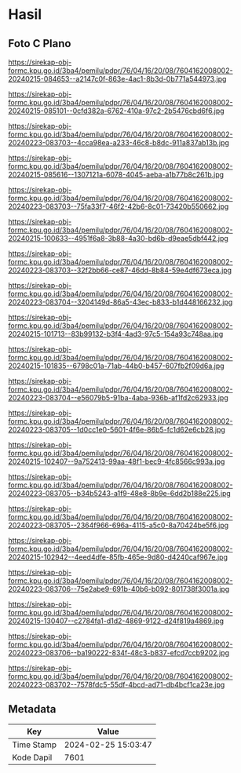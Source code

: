 # Hasil

## Foto C Plano

https://sirekap-obj-formc.kpu.go.id/3ba4/pemilu/pdpr/76/04/16/20/08/7604162008002-20240215-084653--a2147c0f-863e-4ac1-8b3d-0b771a544973.jpg

https://sirekap-obj-formc.kpu.go.id/3ba4/pemilu/pdpr/76/04/16/20/08/7604162008002-20240215-085101--0cfd382a-6762-410a-97c2-2b5476cbd6f6.jpg

https://sirekap-obj-formc.kpu.go.id/3ba4/pemilu/pdpr/76/04/16/20/08/7604162008002-20240223-083703--4cca98ea-a233-46c8-b8dc-911a837ab13b.jpg

https://sirekap-obj-formc.kpu.go.id/3ba4/pemilu/pdpr/76/04/16/20/08/7604162008002-20240215-085616--1307121a-6078-4045-aeba-a1b77b8c261b.jpg

https://sirekap-obj-formc.kpu.go.id/3ba4/pemilu/pdpr/76/04/16/20/08/7604162008002-20240223-083703--75fa33f7-46f2-42b6-8c01-73420b550662.jpg

https://sirekap-obj-formc.kpu.go.id/3ba4/pemilu/pdpr/76/04/16/20/08/7604162008002-20240215-100633--4951f6a8-3b88-4a30-bd6b-d9eae5dbf442.jpg

https://sirekap-obj-formc.kpu.go.id/3ba4/pemilu/pdpr/76/04/16/20/08/7604162008002-20240223-083703--32f2bb66-ce87-46dd-8b84-59e4df673eca.jpg

https://sirekap-obj-formc.kpu.go.id/3ba4/pemilu/pdpr/76/04/16/20/08/7604162008002-20240223-083704--3204149d-86a5-43ec-b833-b1d448166232.jpg

https://sirekap-obj-formc.kpu.go.id/3ba4/pemilu/pdpr/76/04/16/20/08/7604162008002-20240215-101713--83b99132-b3f4-4ad3-97c5-154a93c748aa.jpg

https://sirekap-obj-formc.kpu.go.id/3ba4/pemilu/pdpr/76/04/16/20/08/7604162008002-20240215-101835--6798c01a-71ab-44b0-b457-607fb2f09d6a.jpg

https://sirekap-obj-formc.kpu.go.id/3ba4/pemilu/pdpr/76/04/16/20/08/7604162008002-20240223-083704--e56079b5-91ba-4aba-936b-af1fd2c62933.jpg

https://sirekap-obj-formc.kpu.go.id/3ba4/pemilu/pdpr/76/04/16/20/08/7604162008002-20240223-083705--1d0cc1e0-5601-4f6e-86b5-fc1d62e6cb28.jpg

https://sirekap-obj-formc.kpu.go.id/3ba4/pemilu/pdpr/76/04/16/20/08/7604162008002-20240215-102407--9a752413-99aa-48f1-bec9-4fc8566c993a.jpg

https://sirekap-obj-formc.kpu.go.id/3ba4/pemilu/pdpr/76/04/16/20/08/7604162008002-20240223-083705--b34b5243-a1f9-48e8-8b9e-6dd2b188e225.jpg

https://sirekap-obj-formc.kpu.go.id/3ba4/pemilu/pdpr/76/04/16/20/08/7604162008002-20240223-083705--2364f966-696a-4115-a5c0-8a70424be5f6.jpg

https://sirekap-obj-formc.kpu.go.id/3ba4/pemilu/pdpr/76/04/16/20/08/7604162008002-20240215-102942--4eed4dfe-85fb-465e-9d80-d4240caf967e.jpg

https://sirekap-obj-formc.kpu.go.id/3ba4/pemilu/pdpr/76/04/16/20/08/7604162008002-20240223-083706--75e2abe9-691b-40b6-b092-801738f3001a.jpg

https://sirekap-obj-formc.kpu.go.id/3ba4/pemilu/pdpr/76/04/16/20/08/7604162008002-20240215-130407--c2784fa1-d1d2-4869-9122-d24f819a4869.jpg

https://sirekap-obj-formc.kpu.go.id/3ba4/pemilu/pdpr/76/04/16/20/08/7604162008002-20240223-083706--ba190222-834f-48c3-b837-efcd7ccb9202.jpg

https://sirekap-obj-formc.kpu.go.id/3ba4/pemilu/pdpr/76/04/16/20/08/7604162008002-20240223-083702--7578fdc5-55df-4bcd-ad71-db4bcf1ca23e.jpg


## Metadata

| Key        | Value               |
| ---------- | ------------------- |
| Time Stamp | 2024-02-25 15:03:47 |
| Kode Dapil | 7601                |



